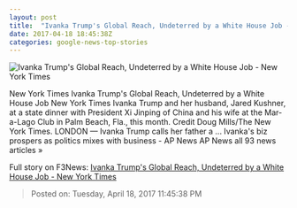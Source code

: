 ```yaml
---
layout: post
title:  "Ivanka Trump's Global Reach, Undeterred by a White House Job - New York Times"
date: 2017-04-18 18:45:38Z
categories: google-news-top-stories
---
```


![Ivanka Trump's Global Reach, Undeterred by a White House Job - New York Times](https://static01.nyt.com/images/2017/04/19/business/00ivankabiz1-sub/00ivankabiz1-sub-facebookJumbo.jpg)

New York Times Ivanka Trump's Global Reach, Undeterred by a White House Job New York Times Ivanka Trump and her husband, Jared Kushner, at a state dinner with President Xi Jinping of China and his wife at the Mar-a-Lago Club in Palm Beach, Fla., this month. Credit Doug Mills/The New York Times. LONDON — Ivanka Trump calls her father a ... Ivanka's biz prospers as politics mixes with business - AP News AP News all 93 news articles »


Full story on F3News: [Ivanka Trump's Global Reach, Undeterred by a White House Job - New York Times](http://www.f3nws.com/n/BPmSe)

> Posted on: Tuesday, April 18, 2017 11:45:38 PM
